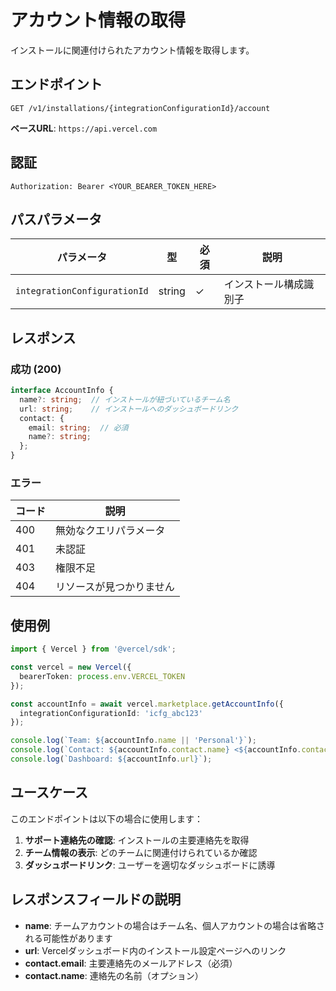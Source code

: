 # アカウント情報の取得

インストールに関連付けられたアカウント情報を取得します。

## エンドポイント

```
GET /v1/installations/{integrationConfigurationId}/account
```

**ベースURL**: `https://api.vercel.com`

## 認証

```
Authorization: Bearer <YOUR_BEARER_TOKEN_HERE>
```

## パスパラメータ

| パラメータ | 型 | 必須 | 説明 |
|----------|------|------|------|
| `integrationConfigurationId` | string | ✓ | インストール構成識別子 |

## レスポンス

### 成功 (200)

```typescript
interface AccountInfo {
  name?: string;  // インストールが紐づいているチーム名
  url: string;    // インストールへのダッシュボードリンク
  contact: {
    email: string;  // 必須
    name?: string;
  };
}
```

### エラー

| コード | 説明 |
|-------|------|
| 400 | 無効なクエリパラメータ |
| 401 | 未認証 |
| 403 | 権限不足 |
| 404 | リソースが見つかりません |

## 使用例

```typescript
import { Vercel } from '@vercel/sdk';

const vercel = new Vercel({
  bearerToken: process.env.VERCEL_TOKEN
});

const accountInfo = await vercel.marketplace.getAccountInfo({
  integrationConfigurationId: 'icfg_abc123'
});

console.log(`Team: ${accountInfo.name || 'Personal'}`);
console.log(`Contact: ${accountInfo.contact.name} <${accountInfo.contact.email}>`);
console.log(`Dashboard: ${accountInfo.url}`);
```

## ユースケース

このエンドポイントは以下の場合に使用します：

1. **サポート連絡先の確認**: インストールの主要連絡先を取得
2. **チーム情報の表示**: どのチームに関連付けられているか確認
3. **ダッシュボードリンク**: ユーザーを適切なダッシュボードに誘導

## レスポンスフィールドの説明

- **name**: チームアカウントの場合はチーム名、個人アカウントの場合は省略される可能性があります
- **url**: Vercelダッシュボード内のインストール設定ページへのリンク
- **contact.email**: 主要連絡先のメールアドレス（必須）
- **contact.name**: 連絡先の名前（オプション）

